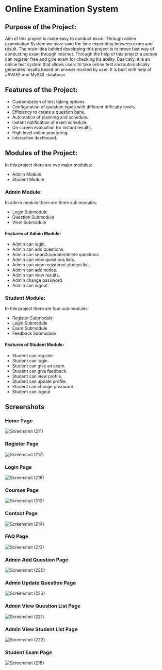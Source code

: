 # Online Examination System
## Purpose of the Project:
Aim of this project is make easy to conduct exam. Through online examination System we have save the time
expending between exam and result. The main idea behind developing this project is to prove fast way of
conducting exam through internet. Through the help of this project a person can register free and give exam
for checking his ability. Basically, it is an online test system that allows users to take online test and
automatically generates results based on answer marked by user.
It is built with help of JAVAEE and MySQL database.
## Features of the Project:
- Customization of test taking options.
- Configuration of question types with different difficulty levels.
- Efficiency to create a question bank.
- Automation of planning and schedule.
- Instant notification of exam schedule.
- On screen evaluation for instant results.
- High level online proctoring.
- Interactive dashboard.
## Modules of the Project:
In this project there are two major modules:
- Admin Module
- Student Module
### Admin Module:
In admin module there are three sub modules:
- Login Submodule
- Question Submodule
- View Submodule
#### Features of Admin Module:
- Admin can login.
- Admin can add questions.
- Admin can search/update/delete questions.
- Admin can view questions lists.
- Admin can view registered student list.
- Admin can add notice.
- Admin can view results.
- Admin change password.
- Admin can logout.
### Student Module:
In this project there are four sub modules:
- Register Submodule
- Login Submodule
- Exam Submodule
- Feedback Submodule
#### Features of Student Module:
- Student can register.
- Student can login.
- Student can give an exam.
- Student can give feedback.
- Student can view profile.
- Student can update profile.
- Student can change password.
- Student can logout

## Screenshots

### Home Page
![Screenshot (211)](https://user-images.githubusercontent.com/95666818/213905244-10eeddf4-af04-4b31-a361-d1edf57407ed.png)

### Register Page
![Screenshot (217)](https://user-images.githubusercontent.com/95666818/213905416-58a926a0-15b0-4d81-9c90-a93b365f8225.png)

### Login Page
![Screenshot (216)](https://user-images.githubusercontent.com/95666818/213905423-ef88d794-f120-47a7-87bc-f5010704aacc.png)

### Courses Page
![Screenshot (212)](https://user-images.githubusercontent.com/95666818/213905441-cafbe33b-31fc-48d9-a56d-cabca1966acd.png)

### Contact Page
![Screenshot (214)](https://user-images.githubusercontent.com/95666818/213905457-3de39480-76cf-49aa-877c-f300ef3e4840.png)

### FAQ Page
![Screenshot (213)](https://user-images.githubusercontent.com/95666818/213905463-7adb3e75-b1a5-47f3-bf9e-a31c218f825c.png)

### Admin Add Question Page
![Screenshot (220)](https://user-images.githubusercontent.com/95666818/213916949-7562baae-37c9-4e1a-b4ce-fa3187ca49f6.png)

### Admin Update Question Page
![Screenshot (223)](https://user-images.githubusercontent.com/95666818/213916359-3739126b-394b-4910-81d4-05f410e35c68.png)

### Admin View Question List Page
![Screenshot (221)](https://user-images.githubusercontent.com/95666818/213916430-42034a03-8ad1-4a21-99d5-9f029ebddc52.png)

### Admin View Student List Page
![Screenshot (222)](https://user-images.githubusercontent.com/95666818/213916433-6157ca01-74f5-4bd2-a3c0-20cd73d709da.png)

### Student Exam Page
![Screenshot (218)](https://user-images.githubusercontent.com/95666818/213916878-5986034b-fff2-4fe5-83df-a23f43ca9637.png)



